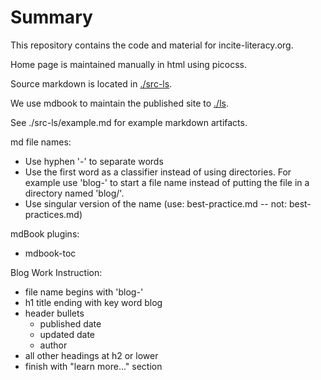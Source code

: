 # Summary

This repository contains the code and material for incite-literacy.org.

Home page is maintained manually in html using picocss.

Source markdown is located in [./src-ls](./src-ls/).

We use mdbook to maintain the published site to [./ls](./ls/).

See ./src-ls/example.md for example markdown artifacts.

md file names:
- Use hyphen '-' to separate words
- Use the first word as a classifier instead of using directories. For example use 'blog-' to start a file name instead of putting the file in a directory named 'blog/'.
- Use singular version of the name (use: best-practice.md -- not: best-practices.md)

mdBook plugins:
- mdbook-toc

Blog Work Instruction:
- file name begins with 'blog-'
- h1 title ending with key word blog
- header bullets
  - published date
  - updated date
  - author
- all other headings at h2 or lower
- finish with "learn more..." section
